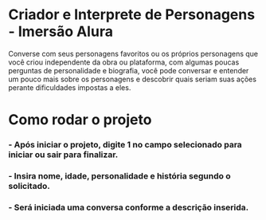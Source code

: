 # Criador e Interprete de Personagens - Imersão Alura
Converse com seus personagens favoritos ou os próprios personagens que você criou independente da obra ou plataforma, com algumas poucas perguntas de personalidade e biografia, você pode conversar e entender um pouco mais sobre os personagens e descobrir quais seriam suas ações perante dificuldades impostas a eles.
# Como rodar o projeto
### - Após iniciar o projeto, digite 1 no campo selecionado para iniciar ou sair para finalizar.
### - Insira nome, idade, personalidade e história segundo o solicitado.
### - Será iniciada uma conversa conforme a descrição inserida.
